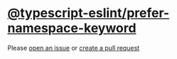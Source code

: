 [@typescript-eslint/prefer-namespace-keyword](https://typescript-eslint.io/rules/prefer-namespace-keyword)
==========================================================================================================
Please [open an issue](https://github.com/professional-js/eslint-config/issues/new)
or [create a pull request](https://github.com/professional-js/eslint-config/edit/main/src/rules-configurations/@typescript-eslint/prefer-namespace-keyword.md)
